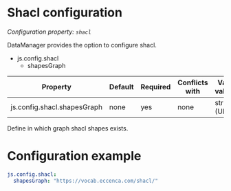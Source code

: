 # Shacl configuration

*Configuration property: `shacl`*

DataManager provides the option to configure shacl.

-   js.config.shacl
    -   shapesGraph

| Property | Default | Required | Conflicts with | Valid values |
| -------- | ------- | -------- | -------------- | ------------ |
| js.config.shacl.shapesGraph | none | yes | none | string (URL) |

Define in which graph shacl shapes exists.

# Configuration example

``` yaml
js.config.shacl:
  shapesGraph: "https://vocab.eccenca.com/shacl/"
```